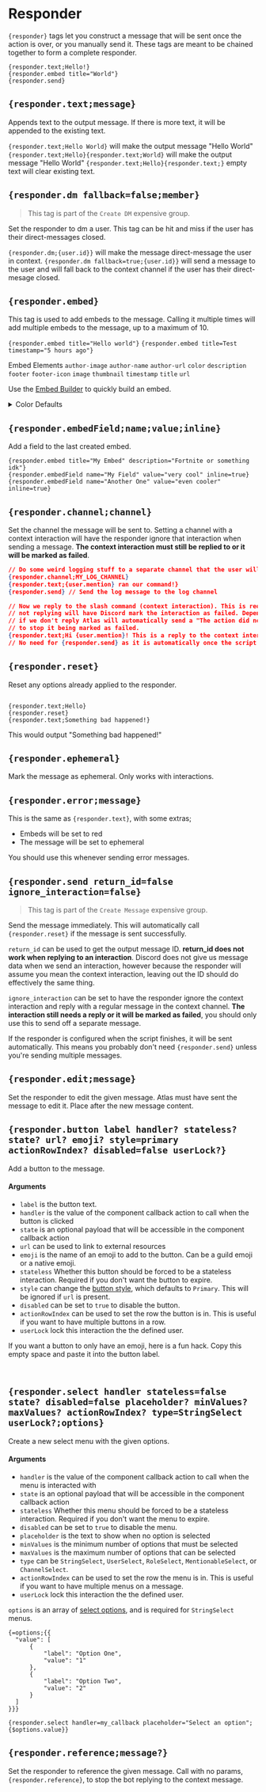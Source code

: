 # Responder

`{responder}` tags let you construct a message that will be sent once the action is over, or you manually send it. These tags are meant to be chained together to form a complete responder.

```
{responder.text;Hello!}
{responder.embed title="World"}
{responder.send}
```

## `{responder.text;message}`

Appends text to the output message. If there is more text, it will be appended to the existing text.

`{responder.text;Hello World}` will make the output message "Hello World"
`{responder.text;Hello}{responder.text;World}` will make the output message "Hello World"
`{responder.text;Hello}{responder.text;}` empty text will clear existing text.

## `{responder.dm fallback=false;member}`

> This tag is part of the `Create DM` expensive group.

Set the responder to dm a user. This tag can be hit and miss if the user has their direct-messages closed.

`{responder.dm;{user.id}}` will make the message direct-message the user in context.
`{responder.dm fallback=true;{user.id}}` will send a message to the user and will fall back to the context channel if the user has their direct-mesage closed.

## `{responder.embed}`

This tag is used to add embeds to the message. Calling it multiple times will add multiple embeds to the message, up to a maximum of 10.

`{responder.embed title="Hello world"}`
`{responder.embed title=Test timestamp="5 hours ago"}`

Embed Elements
`author-image`
`author-name`
`author-url`
`color`
`description`
`footer`
`footer-icon`
`image`
`thumbnail`
`timestamp`
`title`
`url`

Use the [Embed Builder](https://staging.atlas.bot/tools/embed-builder) to quickly build an embed.

<details>
  <summary>Color Defaults</summary>
  <p><code>Black: #000000
Dark Mode: #36393f
White: #FFFFFF
Red: #ED4245
Pink: #EB459E
Fuchsia: #EB459E
Purple: #9C27B0
Blurple: #5865F2
Blurple Classic: #7289DA
Deep Purple: #673AB7
Indigo: #3F51B5
Blue: #2196F3
Light Blue: #03A9F4
Cyan: #00BCD4
Teal: #009688
Green: #57F287
Light Green: #8BC34A
Lime: #CDDC39
Yellow: #FEE75C
Amber: #FFC107
Orange: #FF9800
Deep Orange: #FF5722
Brown: #795548
Grey: #9E9E9E
Blue Grey: #607D8B
Role Default: #4f545c
Magenta: #E91E63</code></p>
</details>


## `{responder.embedField;name;value;inline}`

Add a field to the last created embed.

```
{responder.embed title="My Embed" description="Fortnite or something idk"}
{responder.embedField name="My Field" value="very cool" inline=true}
{responder.embedField name="Another One" value="even cooler" inline=true}
```

## `{responder.channel;channel}`

Set the channel the message will be sent to. Setting a channel with a context interaction will have the responder ignore that interaction when sending a message. **The context interaction must still be replied to or it will be marked as failed**.

```json
// Do some weird logging stuff to a separate channel that the user will never see
{responder.channel;MY_LOG_CHANNEL}
{responder.text;{user.mention} ran our command!}
{responder.send} // Send the log message to the log channel

// Now we reply to the slash command (context interaction). This is required,
// not replying will have Discord mark the interaction as failed. Depending on a few factors,
// if we don't reply Atlas will automatically send a "The action did not output anything" message
// to stop it being marked as failed.
{responder.text;Hi {user.mention}! This is a reply to the context interaction that is required for it not to fail}
// No need for {responder.send} as it is automatically once the script finishes executing if its configured
```

## `{responder.reset}`

Reset any options already applied to the responder.

```

{responder.text;Hello}
{responder.reset}
{responder.text;Something bad happened!}

```

This would output "Something bad happened!"

## `{responder.ephemeral}`

Mark the message as ephemeral. Only works with interactions.

## `{responder.error;message}`

This is the same as `{responder.text}`, with some extras;

- Embeds will be set to red
- The message will be set to ephemeral

You should use this whenever sending error messages.

## `{responder.send return_id=false ignore_interaction=false}`

> This tag is part of the `Create Message` expensive group.

Send the message immediately. This will automatically call `{responder.reset}` if the message is sent successfully.

`return_id` can be used to get the output message ID. **return_id does not work when replying to an interaction**. Discord does not give us message data when we send an interaction, however because the responder will assume you mean the context interaction, leaving out the ID should do effectively the same thing.

`ignore_interaction` can be set to have the responder ignore the context interaction and reply with a regular message in the context channel. **The interaction still needs a reply or it will be marked as failed**, you should only use this to send off a separate message.

If the responder is configured when the script finishes, it will be sent automatically. This means you probably don't need `{responder.send}` unless you're sending multiple messages.

## `{responder.edit;message}`

Set the responder to edit the given message. Atlas must have sent the message to edit it.
Place after the new message content.

## `{responder.button label handler? stateless? state? url? emoji? style=primary actionRowIndex? disabled=false userLock?}`

Add a button to the message.

#### Arguments

- `label` is the button text.
- `handler` is the value of the component callback action to call when the button is clicked
- `state` is an optional payload that will be accessible in the component callback action
- `url` can be used to link to external resources
- `emoji` is the name of an emoji to add to the button. Can be a guild emoji or a native emoji.
- `stateless` Whether this button should be forced to be a stateless interaction. Required if you don't want the button to expire.
- `style` can change the [button style](https://discord.com/developers/docs/interactions/message-components#button-object-button-styles), which defaults to `Primary`. This will be ignored if `url` is present.
- `disabled` can be set to `true` to disable the button.
- `actionRowIndex` can be used to set the row the button is in. This is useful if you want to have multiple buttons in a row.
- `userLock` lock this interaction the the defined user. 

If you want a button to only have an emoji, here is a fun hack. Copy this empty space and paste it into the button label.

```
‎
```

## `{responder.select handler stateless=false state? disabled=false placeholder? minValues? maxValues? actionRowIndex? type=StringSelect userLock?;options}`

Create a new select menu with the given options.

#### Arguments

- `handler` is the value of the component callback action to call when the menu is interacted with
- `state` is an optional payload that will be accessible in the component callback action
- `stateless` Whether this menu should be forced to be a stateless interaction. Required if you don't want the menu to expire.
- `disabled` can be set to `true` to disable the menu.
- `placeholder` is the text to show when no option is selected
- `minValues` is the minimum number of options that must be selected
- `maxValues` is the maximum number of options that can be selected
- `type` can be `StringSelect`, `UserSelect`, `RoleSelect`, `MentionableSelect`, or `ChannelSelect`.
- `actionRowIndex` can be used to set the row the menu is in. This is useful if you want to have multiple menus on a message.
- `userLock` lock this interaction the the defined user. 

`options` is an array of [select options](https://discord.com/developers/docs/interactions/message-components#select-menu-object-select-option-structure), and is required for `StringSelect` menus.

```
{=options;{{
  "value": [
      {
          "label": "Option One",
          "value": "1"
      },
      {
          "label": "Option Two",
          "value": "2"
      }
  ]
}}}

{responder.select handler=my_callback placeholder="Select an option";{$options.value}}
```

## `{responder.reference;message?}`

Set the responder to reference the given message. Call with no params, `{responder.reference}`, to stop the bot replying to the context message.
